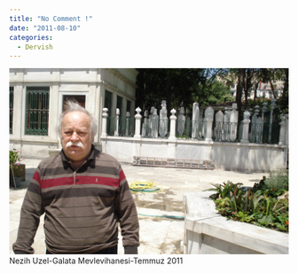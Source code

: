 ```yaml
---
title: "No Comment !"
date: "2011-08-10"
categories: 
  - Dervish
---
```


[![tekke.JPG](../uploads/2011/08/tekke.jpg)](../uploads/2011/08/tekke.jpg "tekke.JPG") Nezih Uzel-Galata Mevlevihanesi-Temmuz 2011
